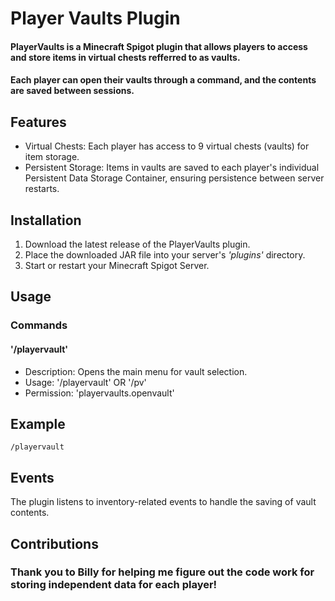 # Player Vaults Plugin

#### PlayerVaults is a Minecraft Spigot plugin that allows players to access and store items in virtual chests refferred to as vaults.
#### Each player can open their vaults through a command, and the contents are saved between sessions.

## Features
- Virtual Chests: Each player has access to 9 virtual chests (vaults) for item storage.
- Persistent Storage: Items in vaults are saved to each player's individual Persistent Data Storage Container, ensuring persistence between server restarts.

## Installation
1. Download the latest release of the PlayerVaults plugin.
2. Place the downloaded JAR file into your server's *'plugins'* directory.
3. Start or restart your Minecraft Spigot Server.

## Usage
### Commands
#### '/playervault'
- Description: Opens the main menu for vault selection.
- Usage: '/playervault' OR '/pv'
- Permission: 'playervaults.openvault'
## Example
```plaintext
/playervault
```

## Events
The plugin listens to inventory-related events to handle the saving of vault contents.

## Contributions
### Thank you to Billy for helping me figure out the code work for storing independent data for each player!


